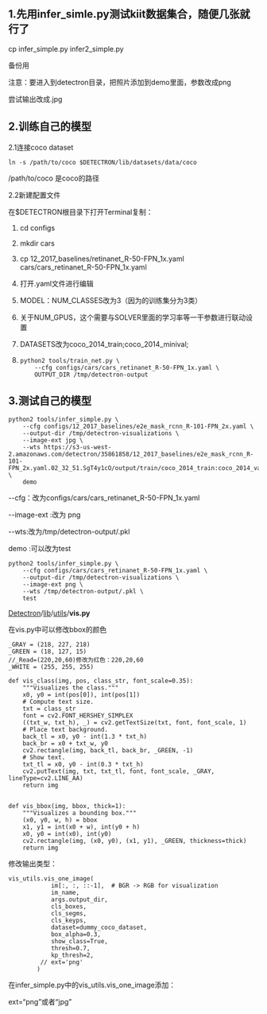 ## 1.先用infer_simle.py测试kiit数据集合，随便几张就行了

cp infer_simple.py  infer2_simple.py

备份用

注意：要进入到detectron目录，把照片添加到demo里面，参数改成png

尝试输出改成.jpg

## 2.训练自己的模型

2.1连接coco dataset

```
ln -s /path/to/coco $DETECTRON/lib/datasets/data/coco
```

/path/to/coco 是coco的路径

2.2新建配置文件

在$DETECTRON根目录下打开Terminal复制：

1. cd configs

2. mkdir cars

3. cp 12_2017_baselines/retinanet_R-50-FPN_1x.yaml cars/cars_retinanet_R-50-FPN_1x.yaml

4. 打开.yaml文件进行编辑

5. MODEL：NUM_CLASSES改为3（因为的训练集分为3类）

6. 关于NUM_GPUS，这个需要与SOLVER里面的学习率等一干参数进行联动设置

7. DATASETS改为coco_2014_train;coco_2014_minival;

8. ```
   python2 tools/train_net.py \
       --cfg configs/cars/cars_retinanet_R-50-FPN_1x.yaml \
       OUTPUT_DIR /tmp/detectron-output
   ```

## 3.测试自己的模型

```
python2 tools/infer_simple.py \
    --cfg configs/12_2017_baselines/e2e_mask_rcnn_R-101-FPN_2x.yaml \
    --output-dir /tmp/detectron-visualizations \
    --image-ext jpg \
    --wts https://s3-us-west-2.amazonaws.com/detectron/35861858/12_2017_baselines/e2e_mask_rcnn_R-101-FPN_2x.yaml.02_32_51.SgT4y1cO/output/train/coco_2014_train:coco_2014_valminusminival/generalized_rcnn/model_final.pkl \
    demo
```

--cfg：改为configs/cars/cars_retinanet_R-50-FPN_1x.yaml

--image-ext :改为 png

--wts:改为/tmp/detectron-output/.pkl

demo :可以改为test

```
python2 tools/infer_simple.py \
    --cfg configs/cars/cars_retinanet_R-50-FPN_1x.yaml \
    --output-dir /tmp/detectron-visualizations \
    --image-ext png \
    --wts /tmp/detectron-output/.pkl \
    test
```

[Detectron](https://github.com/facebookresearch/Detectron/tree/80f329530843e66d07ca39e19901d5f3e5daf009)/[lib](https://github.com/facebookresearch/Detectron/tree/80f329530843e66d07ca39e19901d5f3e5daf009/lib)/[utils](https://github.com/facebookresearch/Detectron/tree/80f329530843e66d07ca39e19901d5f3e5daf009/lib/utils)/**vis.py**

在vis.py中可以修改bbox的颜色

```
_GRAY = (218, 227, 218)
_GREEN = (18, 127, 15)
//_Read=(220,20,60)修改为红色：220,20,60
_WHITE = (255, 255, 255)
```

```
def vis_class(img, pos, class_str, font_scale=0.35):
    """Visualizes the class."""
    x0, y0 = int(pos[0]), int(pos[1])
    # Compute text size.
    txt = class_str
    font = cv2.FONT_HERSHEY_SIMPLEX
    ((txt_w, txt_h), _) = cv2.getTextSize(txt, font, font_scale, 1)
    # Place text background.
    back_tl = x0, y0 - int(1.3 * txt_h)
    back_br = x0 + txt_w, y0
    cv2.rectangle(img, back_tl, back_br, _GREEN, -1)
    # Show text.
    txt_tl = x0, y0 - int(0.3 * txt_h)
    cv2.putText(img, txt, txt_tl, font, font_scale, _GRAY, lineType=cv2.LINE_AA)
    return img


def vis_bbox(img, bbox, thick=1):
    """Visualizes a bounding box."""
    (x0, y0, w, h) = bbox
    x1, y1 = int(x0 + w), int(y0 + h)
    x0, y0 = int(x0), int(y0)
    cv2.rectangle(img, (x0, y0), (x1, y1), _GREEN, thickness=thick)
    return img
```

修改输出类型：

```
vis_utils.vis_one_image(
            im[:, :, ::-1],  # BGR -> RGB for visualization
            im_name,
            args.output_dir,
            cls_boxes,
            cls_segms,
            cls_keyps,
            dataset=dummy_coco_dataset,
            box_alpha=0.3,
            show_class=True,
            thresh=0.7,
            kp_thresh=2,
         // ext='png'
        )
```

在infer_simple.py中的vis_utils.vis_one_image添加：

ext=“png”或者“jpg”






